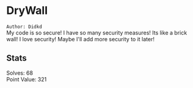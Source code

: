 # DryWall  

`Author: Didkd`  
My code is so secure! I have so many security measures! Its like a brick wall! I love security! Maybe I'll add more security to it later!  

## Stats  

Solves: 68  
Point Value: 321  

